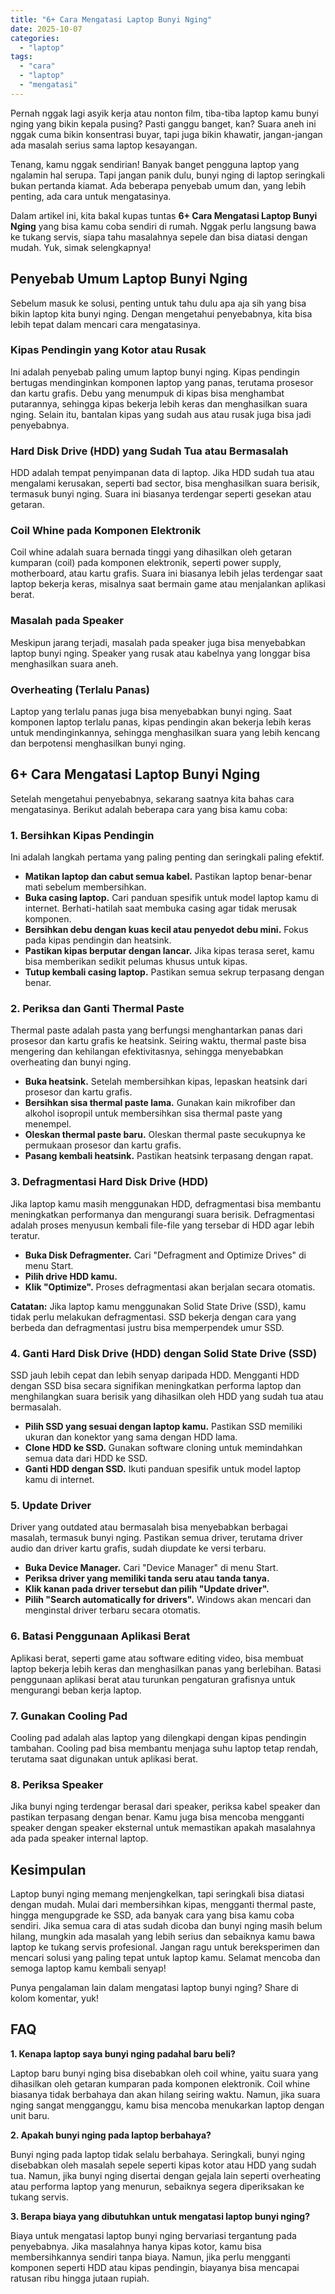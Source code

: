 ```yaml
---
title: "6+ Cara Mengatasi Laptop Bunyi Nging"
date: 2025-10-07
categories: 
  - "laptop"
tags: 
  - "cara"
  - "laptop"
  - "mengatasi"
---
```


Pernah nggak lagi asyik kerja atau nonton film, tiba-tiba laptop kamu bunyi nging yang bikin kepala pusing? Pasti ganggu banget, kan? Suara aneh ini nggak cuma bikin konsentrasi buyar, tapi juga bikin khawatir, jangan-jangan ada masalah serius sama laptop kesayangan.

Tenang, kamu nggak sendirian! Banyak banget pengguna laptop yang ngalamin hal serupa. Tapi jangan panik dulu, bunyi nging di laptop seringkali bukan pertanda kiamat. Ada beberapa penyebab umum dan, yang lebih penting, ada cara untuk mengatasinya.

Dalam artikel ini, kita bakal kupas tuntas **6+ Cara Mengatasi Laptop Bunyi Nging** yang bisa kamu coba sendiri di rumah. Nggak perlu langsung bawa ke tukang servis, siapa tahu masalahnya sepele dan bisa diatasi dengan mudah. Yuk, simak selengkapnya!

## Penyebab Umum Laptop Bunyi Nging

Sebelum masuk ke solusi, penting untuk tahu dulu apa aja sih yang bisa bikin laptop kita bunyi nging. Dengan mengetahui penyebabnya, kita bisa lebih tepat dalam mencari cara mengatasinya.

### Kipas Pendingin yang Kotor atau Rusak

Ini adalah penyebab paling umum laptop bunyi nging. Kipas pendingin bertugas mendinginkan komponen laptop yang panas, terutama prosesor dan kartu grafis. Debu yang menumpuk di kipas bisa menghambat putarannya, sehingga kipas bekerja lebih keras dan menghasilkan suara nging. Selain itu, bantalan kipas yang sudah aus atau rusak juga bisa jadi penyebabnya.

### Hard Disk Drive (HDD) yang Sudah Tua atau Bermasalah

HDD adalah tempat penyimpanan data di laptop. Jika HDD sudah tua atau mengalami kerusakan, seperti bad sector, bisa menghasilkan suara berisik, termasuk bunyi nging. Suara ini biasanya terdengar seperti gesekan atau getaran.

### Coil Whine pada Komponen Elektronik

Coil whine adalah suara bernada tinggi yang dihasilkan oleh getaran kumparan (coil) pada komponen elektronik, seperti power supply, motherboard, atau kartu grafis. Suara ini biasanya lebih jelas terdengar saat laptop bekerja keras, misalnya saat bermain game atau menjalankan aplikasi berat.

### Masalah pada Speaker

Meskipun jarang terjadi, masalah pada speaker juga bisa menyebabkan laptop bunyi nging. Speaker yang rusak atau kabelnya yang longgar bisa menghasilkan suara aneh.

### Overheating (Terlalu Panas)

Laptop yang terlalu panas juga bisa menyebabkan bunyi nging. Saat komponen laptop terlalu panas, kipas pendingin akan bekerja lebih keras untuk mendinginkannya, sehingga menghasilkan suara yang lebih kencang dan berpotensi menghasilkan bunyi nging.

## 6+ Cara Mengatasi Laptop Bunyi Nging

Setelah mengetahui penyebabnya, sekarang saatnya kita bahas cara mengatasinya. Berikut adalah beberapa cara yang bisa kamu coba:

### 1\. Bersihkan Kipas Pendingin

Ini adalah langkah pertama yang paling penting dan seringkali paling efektif.

- **Matikan laptop dan cabut semua kabel.** Pastikan laptop benar-benar mati sebelum membersihkan.
- **Buka casing laptop.** Cari panduan spesifik untuk model laptop kamu di internet. Berhati-hatilah saat membuka casing agar tidak merusak komponen.
- **Bersihkan debu dengan kuas kecil atau penyedot debu mini.** Fokus pada kipas pendingin dan heatsink.
- **Pastikan kipas berputar dengan lancar.** Jika kipas terasa seret, kamu bisa memberikan sedikit pelumas khusus untuk kipas.
- **Tutup kembali casing laptop.** Pastikan semua sekrup terpasang dengan benar.

### 2\. Periksa dan Ganti Thermal Paste

Thermal paste adalah pasta yang berfungsi menghantarkan panas dari prosesor dan kartu grafis ke heatsink. Seiring waktu, thermal paste bisa mengering dan kehilangan efektivitasnya, sehingga menyebabkan overheating dan bunyi nging.

- **Buka heatsink.** Setelah membersihkan kipas, lepaskan heatsink dari prosesor dan kartu grafis.
- **Bersihkan sisa thermal paste lama.** Gunakan kain mikrofiber dan alkohol isopropil untuk membersihkan sisa thermal paste yang menempel.
- **Oleskan thermal paste baru.** Oleskan thermal paste secukupnya ke permukaan prosesor dan kartu grafis.
- **Pasang kembali heatsink.** Pastikan heatsink terpasang dengan rapat.

### 3\. Defragmentasi Hard Disk Drive (HDD)

Jika laptop kamu masih menggunakan HDD, defragmentasi bisa membantu meningkatkan performanya dan mengurangi suara berisik. Defragmentasi adalah proses menyusun kembali file-file yang tersebar di HDD agar lebih teratur.

- **Buka Disk Defragmenter.** Cari "Defragment and Optimize Drives" di menu Start.
- **Pilih drive HDD kamu.**
- **Klik "Optimize".** Proses defragmentasi akan berjalan secara otomatis.

**Catatan:** Jika laptop kamu menggunakan Solid State Drive (SSD), kamu tidak perlu melakukan defragmentasi. SSD bekerja dengan cara yang berbeda dan defragmentasi justru bisa memperpendek umur SSD.

### 4\. Ganti Hard Disk Drive (HDD) dengan Solid State Drive (SSD)

SSD jauh lebih cepat dan lebih senyap daripada HDD. Mengganti HDD dengan SSD bisa secara signifikan meningkatkan performa laptop dan menghilangkan suara berisik yang dihasilkan oleh HDD yang sudah tua atau bermasalah.

- **Pilih SSD yang sesuai dengan laptop kamu.** Pastikan SSD memiliki ukuran dan konektor yang sama dengan HDD lama.
- **Clone HDD ke SSD.** Gunakan software cloning untuk memindahkan semua data dari HDD ke SSD.
- **Ganti HDD dengan SSD.** Ikuti panduan spesifik untuk model laptop kamu di internet.

### 5\. Update Driver

Driver yang outdated atau bermasalah bisa menyebabkan berbagai masalah, termasuk bunyi nging. Pastikan semua driver, terutama driver audio dan driver kartu grafis, sudah diupdate ke versi terbaru.

- **Buka Device Manager.** Cari "Device Manager" di menu Start.
- **Periksa driver yang memiliki tanda seru atau tanda tanya.**
- **Klik kanan pada driver tersebut dan pilih "Update driver".**
- **Pilih "Search automatically for drivers".** Windows akan mencari dan menginstal driver terbaru secara otomatis.

### 6\. Batasi Penggunaan Aplikasi Berat

Aplikasi berat, seperti game atau software editing video, bisa membuat laptop bekerja lebih keras dan menghasilkan panas yang berlebihan. Batasi penggunaan aplikasi berat atau turunkan pengaturan grafisnya untuk mengurangi beban kerja laptop.

### 7\. Gunakan Cooling Pad

Cooling pad adalah alas laptop yang dilengkapi dengan kipas pendingin tambahan. Cooling pad bisa membantu menjaga suhu laptop tetap rendah, terutama saat digunakan untuk aplikasi berat.

### 8\. Periksa Speaker

Jika bunyi nging terdengar berasal dari speaker, periksa kabel speaker dan pastikan terpasang dengan benar. Kamu juga bisa mencoba mengganti speaker dengan speaker eksternal untuk memastikan apakah masalahnya ada pada speaker internal laptop.

## Kesimpulan

Laptop bunyi nging memang menjengkelkan, tapi seringkali bisa diatasi dengan mudah. Mulai dari membersihkan kipas, mengganti thermal paste, hingga mengupgrade ke SSD, ada banyak cara yang bisa kamu coba sendiri. Jika semua cara di atas sudah dicoba dan bunyi nging masih belum hilang, mungkin ada masalah yang lebih serius dan sebaiknya kamu bawa laptop ke tukang servis profesional. Jangan ragu untuk bereksperimen dan mencari solusi yang paling tepat untuk laptop kamu. Selamat mencoba dan semoga laptop kamu kembali senyap!

Punya pengalaman lain dalam mengatasi laptop bunyi nging? Share di kolom komentar, yuk!

## FAQ

**1\. Kenapa laptop saya bunyi nging padahal baru beli?**

Laptop baru bunyi nging bisa disebabkan oleh coil whine, yaitu suara yang dihasilkan oleh getaran kumparan pada komponen elektronik. Coil whine biasanya tidak berbahaya dan akan hilang seiring waktu. Namun, jika suara nging sangat mengganggu, kamu bisa mencoba menukarkan laptop dengan unit baru.

**2\. Apakah bunyi nging pada laptop berbahaya?**

Bunyi nging pada laptop tidak selalu berbahaya. Seringkali, bunyi nging disebabkan oleh masalah sepele seperti kipas kotor atau HDD yang sudah tua. Namun, jika bunyi nging disertai dengan gejala lain seperti overheating atau performa laptop yang menurun, sebaiknya segera diperiksakan ke tukang servis.

**3\. Berapa biaya yang dibutuhkan untuk mengatasi laptop bunyi nging?**

Biaya untuk mengatasi laptop bunyi nging bervariasi tergantung pada penyebabnya. Jika masalahnya hanya kipas kotor, kamu bisa membersihkannya sendiri tanpa biaya. Namun, jika perlu mengganti komponen seperti HDD atau kipas pendingin, biayanya bisa mencapai ratusan ribu hingga jutaan rupiah.

